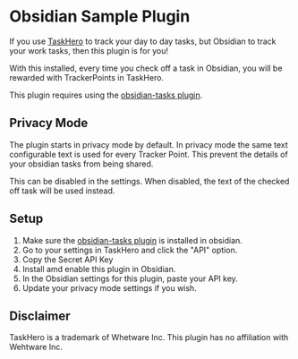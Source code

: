 # Obsidian Sample Plugin

If you use [TaskHero](https://www.taskheroics.com/) to track your day to day tasks, but Obsidian to track your work tasks, then this plugin is for you!

With this installed, every time you check off a task in Obsidian, you will be rewarded with TrackerPoints in TaskHero.

This plugin requires using the [obsidian-tasks plugin](https://github.com/obsidian-tasks-group/obsidian-tasks).

## Privacy Mode

The plugin starts in privacy mode by default. In privacy mode the same text configurable text is used for every Tracker Point. This prevent the details of your obsidian tasks from being shared.

This can be disabled in the settings. When disabled, the text of the checked off task will be used instead.

## Setup

1. Make sure the [obsidian-tasks plugin](https://github.com/obsidian-tasks-group/obsidian-tasks) is installed in obsidian.
2. Go to your settings in TaskHero and click the "API" option.
3. Copy the Secret API Key
4. Install amd enable this plugin in Obsidian.
5. In the Obsidian settings for this plugin, paste your API key.
6. Update your privacy mode settings if you wish.

## Disclaimer

TaskHero is a trademark of Whetware Inc. This plugin has no affiliation with Wehtware Inc.